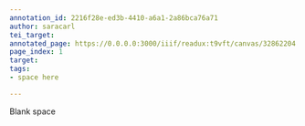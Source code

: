 ```yaml
---
annotation_id: 2216f28e-ed3b-4410-a6a1-2a86bca76a71
author: saracarl
tei_target: 
annotated_page: https://0.0.0.0:3000/iiif/readux:t9vft/canvas/32862204.5243.emory.edu$1
page_index: 1
target: 
tags:
- space here

---
```

<p>Blank space</p>